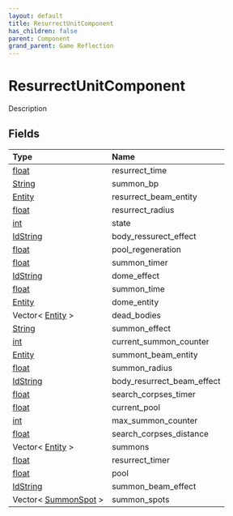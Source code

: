 ```yaml
---
layout: default
title: ResurrectUnitComponent
has_children: false
parent: Component
grand_parent: Game Reflection
---
```

# ResurrectUnitComponent
Description 

## Fields

| Type | Name |
|:----------|:--------------|
| [float](/riftbreaker-wiki/docs/game-reflection/components/float/) | resurrect_time |
| [String](/riftbreaker-wiki/docs/game-reflection/components/string/) | summon_bp |
| [Entity](/riftbreaker-wiki/docs/game-reflection/classes/entity/) | resurrect_beam_entity |
| [float](/riftbreaker-wiki/docs/game-reflection/components/float/) | resurrect_radius |
| [int](/riftbreaker-wiki/docs/game-reflection/enums/int/) | state |
| [IdString](/riftbreaker-wiki/docs/game-reflection/components/id_string/) | body_ressurect_effect |
| [float](/riftbreaker-wiki/docs/game-reflection/components/float/) | pool_regeneration |
| [float](/riftbreaker-wiki/docs/game-reflection/components/float/) | summon_timer |
| [IdString](/riftbreaker-wiki/docs/game-reflection/components/id_string/) | dome_effect |
| [float](/riftbreaker-wiki/docs/game-reflection/components/float/) | summon_time |
| [Entity](/riftbreaker-wiki/docs/game-reflection/classes/entity/) | dome_entity |
| Vector< [Entity](/riftbreaker-wiki/docs/game-reflection/classes/entity/) > | dead_bodies |
| [String](/riftbreaker-wiki/docs/game-reflection/components/string/) | summon_effect |
| [int](/riftbreaker-wiki/docs/game-reflection/enums/int/) | current_summon_counter |
| [Entity](/riftbreaker-wiki/docs/game-reflection/classes/entity/) | summont_beam_entity |
| [float](/riftbreaker-wiki/docs/game-reflection/components/float/) | summon_radius |
| [IdString](/riftbreaker-wiki/docs/game-reflection/components/id_string/) | body_resurrect_beam_effect |
| [float](/riftbreaker-wiki/docs/game-reflection/components/float/) | search_corpses_timer |
| [float](/riftbreaker-wiki/docs/game-reflection/components/float/) | current_pool |
| [int](/riftbreaker-wiki/docs/game-reflection/enums/int/) | max_summon_counter |
| [float](/riftbreaker-wiki/docs/game-reflection/components/float/) | search_corpses_distance |
| Vector< [Entity](/riftbreaker-wiki/docs/game-reflection/classes/entity/) > | summons |
| [float](/riftbreaker-wiki/docs/game-reflection/components/float/) | resurrect_timer |
| [float](/riftbreaker-wiki/docs/game-reflection/components/float/) | pool |
| [IdString](/riftbreaker-wiki/docs/game-reflection/components/id_string/) | summon_beam_effect |
| Vector< [SummonSpot](/riftbreaker-wiki/docs/game-reflection/classes/summon_spot/) > | summon_spots |

